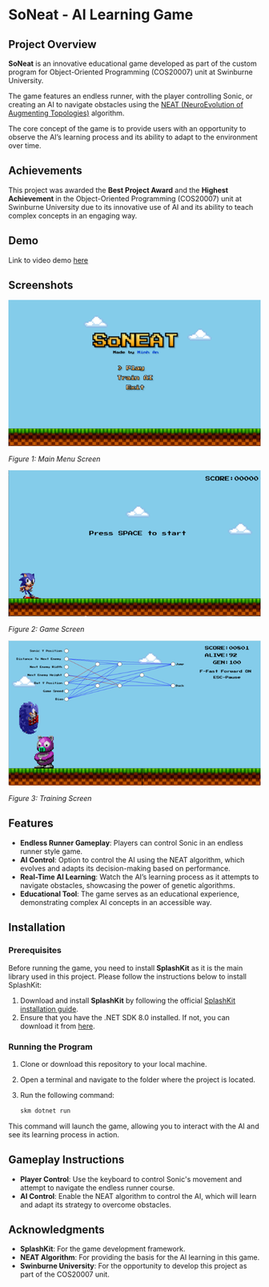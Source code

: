 # SoNeat - AI Learning Game

## Project Overview

**SoNeat** is an innovative educational game developed as part of the custom program for Object-Oriented Programming (COS20007) unit at Swinburne University. 

The game features an endless runner, with the player controlling Sonic, or creating an AI to navigate obstacles using the [NEAT (NeuroEvolution of Augmenting Topologies)](https://nn.cs.utexas.edu/downloads/papers/stanley.ec02.pdf) algorithm. 

The core concept of the game is to provide users with an opportunity to observe the AI’s learning process and its ability to adapt to the environment over time.

## Achievements

This project was awarded the **Best Project Award** and the **Highest Achievement** in the Object-Oriented Programming (COS20007) unit at Swinburne University due to its innovative use of AI and its ability to teach complex concepts in an engaging way.

## Demo
Link to video demo [here](https://youtu.be/JZCMCS_Qe2o?si=WcSeDWuaC_lphNjh)

## Screenshots
![Main Menu Screen](assets/screenshots/Picture1.png)

*Figure 1: Main Menu Screen*

![Main Menu Screen](assets/screenshots/Picture2.png)

*Figure 2: Game Screen*

![Main Menu Screen](assets/screenshots/Picture4.png)

*Figure 3: Training Screen*



## Features

- **Endless Runner Gameplay**: Players can control Sonic in an endless runner style game.
- **AI Control**: Option to control the AI using the NEAT algorithm, which evolves and adapts its decision-making based on performance.
- **Real-Time AI Learning**: Watch the AI’s learning process as it attempts to navigate obstacles, showcasing the power of genetic algorithms.
- **Educational Tool**: The game serves as an educational experience, demonstrating complex AI concepts in an accessible way.

## Installation

### Prerequisites

Before running the game, you need to install **SplashKit** as it is the main library used in this project. Please follow the instructions below to install SplashKit:

1. Download and install **SplashKit** by following the official [SplashKit installation guide](https://www.splashkit.io/).
2. Ensure that you have the .NET SDK 8.0 installed. If not, you can download it from [here](https://dotnet.microsoft.com/download).

### Running the Program

1. Clone or download this repository to your local machine.
2. Open a terminal and navigate to the folder where the project is located.
3. Run the following command:

    ```bash
    skm dotnet run
    ```

This command will launch the game, allowing you to interact with the AI and see its learning process in action.

## Gameplay Instructions

- **Player Control**: Use the keyboard to control Sonic's movement and attempt to navigate the endless runner course.
- **AI Control**: Enable the NEAT algorithm to control the AI, which will learn and adapt its strategy to overcome obstacles.

## Acknowledgments

- **SplashKit**: For the game development framework.
- **NEAT Algorithm**: For providing the basis for the AI learning in this game.
- **Swinburne University**: For the opportunity to develop this project as part of the COS20007 unit.

